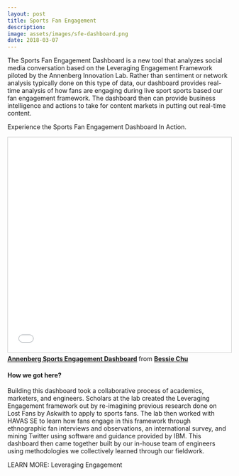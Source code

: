```yaml
---
layout: post
title: Sports Fan Engagement
description:
image: assets/images/sfe-dashboard.png
date: 2018-03-07
---
```


The Sports Fan Engagement Dashboard is a new tool that analyzes social media conversation based on the Leveraging Engagement Framework piloted by the Annenberg Innovation Lab. Rather than sentiment or network analysis typically done on this type of data, our dashboard provides real-time analysis of how fans are engaging during live sport sports based our fan engagement framework. The dashboard then can provide business intelligence and actions to take for content markets in putting out real-time content.

Experience the Sports Fan Engagement Dashboard In Action.
<iframe src="//www.slideshare.net/slideshow/embed_code/key/DQGRHpAZExDA7T" width="595" height="485" frameborder="0" marginwidth="0" marginheight="0" scrolling="no" style="border:1px solid #CCC; border-width:1px; margin-bottom:5px; max-width: 100%;" allowfullscreen> </iframe> <div style="margin-bottom:5px"> <strong> <a href="//www.slideshare.net/BessieChu/annenberg-sports-engagement-dashboard" title="Annenberg Sports Engagement Dashboard" target="_blank">Annenberg Sports Engagement Dashboard</a> </strong> from <strong><a href="https://www.slideshare.net/BessieChu" target="_blank">Bessie Chu</a></strong> </div>


#### How we got here?

Building this dashboard took a collaborative process of academics, marketers, and engineers. Scholars at the lab created the Leveraging Engagement framework out by re-imagining previous research done on Lost Fans by Askwith to apply to sports fans. The lab then worked with HAVAS SE to learn how fans engage in this framework through ethnographic fan interviews and observations, an international survey, and mining Twitter using software and guidance provided by IBM. This dashboard then came together built by our in-house team of engineers using methodologies we collectively learned through our fieldwork.

LEARN MORE: Leveraging Engagement

